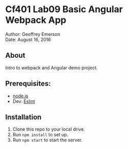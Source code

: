 # Cf401 Lab09 Basic Angular Webpack App

Author: Geoffrey Emerson  
Date: August 16, 2016  

## About

Intro to webpack and Angular demo project.

## Prerequisites:
* [node.js](https://nodejs.org/en/)
* Dev: [Eslint](http://eslint.org/)

## Installation

1. Clone this repo to your local drive.
1. Run `npm install` to set up.
1. Run `npm start` to start the server.
